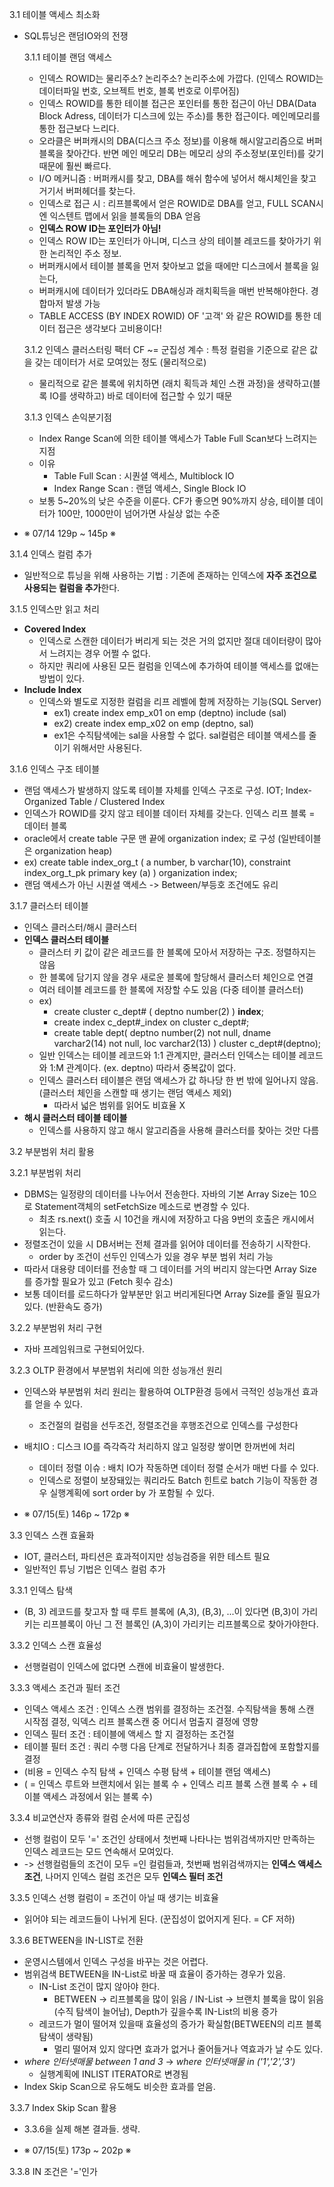 3.1 테이블 액세스 최소화
- SQL튜닝은 랜덤IO와의 전쟁

  3.1.1 테이블 랜덤 액세스
    - 인덱스 ROWID는 물리주소? 논리주소? 논리주소에 가깝다. (인덱스 ROWID는 데이터파일 번호, 오브젝트 번호, 블록 번호로 이루어짐)
    - 인덱스 ROWID를 통한 테이블 접근은 포인터를 통한 접근이 아닌 DBA(Data Block Adress, 데이터가 디스크에 있는 주소)를 통한 접근이다. 메인메모리를 통한 접근보다 느리다.
    - 오라클은 버퍼캐시의 DBA(디스크 주소 정보)를 이용해 해시알고리즘으로 버퍼 블록을 찾아간다. 반면 메인 메모리 DB는 메모리 상의 주소정보(포인터)를 갖기때문에 훨씬 빠르다.
    - I/O 메커니즘 : 버퍼캐시를 찾고, DBA를 해쉬 함수에 넣어서 해시체인을 찾고 거기서 버퍼헤더를 찾는다.
    - 인덱스로 접근 시 : 리프블록에서 얻은 ROWID로 DBA를 얻고, FULL SCAN시엔 익스텐트 맵에서 읽을 블록들의 DBA 얻음
    - <b>인덱스 ROW ID는 포인터가 아님!</b>
    - 인덱스 ROW ID는 포인터가 아니며, 디스크 상의 테이블 레코드를 찾아가기 위한 논리적인 주소 정보.
    - 버퍼캐시에서 테이블 블록을 먼저 찾아보고 없을 때에만 디스크에서 블록을 잃는다,
    - 버퍼캐시에 데이터가 있더라도 DBA해싱과 래치획득을 매번 반복해야한다. 경합마저 발생 가능
    - TABLE ACCESS (BY INDEX ROWID) OF '고객' 와 같은 ROWID를 통한 데이터 접근은 생각보다 고비용이다!
 
  3.1.2 인덱스 클러스터링 팩터 CF ~= 군집성 계수
  : 특정 컬럼을 기준으로 같은 값을 갖는 데이터가 서로 모여있는 정도 (물리적으로)
  - 물리적으로 같은 블록에 위치하면 (래치 획득과 체인 스캔 과정)을 생략하고(블록 IO를 생략하고) 바로 데이터에 접근할 수 있기 때문

  3.1.3 인덱스 손익분기점
  - Index Range Scan에 의한 테이블 액세스가 Table Full Scan보다 느려지는 지점
  - 이유
    - Table Full Scan : 시퀀셜 액세스, Multiblock IO
    - Index Range Scan : 랜덤 액세스, Single Block IO
  - 보통 5~20%의 낮은 수준을 이룬다. CF가 좋으면 90%까지 상승, 테이블 데이터가 100만, 1000만이 넘어가면 사실상 없는 수준

- ※ 07/14 129p ~ 145p ※

3.1.4 인덱스 컬럼 추가
- 일반적으로 튜닝을 위해 사용하는 기법 : 기존에 존재하는 인덱스에 <b>자주 조건으로 사용되는 컬럼을 추가</b>한다.

3.1.5 인덱스만 읽고 처리
- <b>Covered Index</b>
  - 인덱스로 스캔한 데이터가 버리게 되는 것은 거의 없지만 절대 데이터량이 많아서 느려지는 경우 어쩔 수 없다.
  - 하지만 쿼리에 사용된 모든 컬럼을 인덱스에 추가하여 테이블 액세스를 없애는 방법이 있다. 
- <b>Include Index</b>
  - 인덱스와 별도로 지정한 컬럼을 리프 레벨에 함께 저장하는 기능(SQL Server)
    - ex1) create index emp_x01 on emp (deptno) include (sal)
    - ex2) create index emp_x02 on emp (deptno, sal)
    - ex1은 수직탐색에는 sal을 사용할 수 없다. sal컬럼은 테이블 액세스를 줄이기 위해서만 사용된다.

3.1.6 인덱스 구조 테이블
- 랜덤 액세스가 발생하지 않도록 테이블 자체를 인덱스 구조로 구성. IOT; Index-Organized Table / Clustered Index
- 인덱스가 ROWID를 갖지 않고 테이블 데이터 자체를 갖는다. 인덱스 리프 블록 = 데이터 블록
- oracle에서 create table 구문 맨 끝에 organization index; 로 구성 (일반테이블은 organization heap)
- ex) create table index_org_t ( a number, b varchar(10), constraint index_org_t_pk primary key (a) ) organization index;
- 랜덤 액세스가 아닌 시퀀셜 액세스 -> Between/부등호 조건에도 유리

3.1.7 클러스터 테이블
- 인덱스 클러스터/해시 클러스터
- <b>인덱스 클러스터 테이블</b>
  - 클러스터 키 값이 같은 레코드를 한 블록에 모아서 저장하는 구조. 정렬하지는 않음
  - 한 블록에 담기지 않을 경우 새로운 블록에 할당해서 클러스터 체인으로 연결
  - 여러 테이블 레코드를 한 블록에 저장할 수도 있음 (다중 테이블 클러스터)
  - ex)
    - create cluster c_dept# ( deptno number(2) ) <b>index</b>;
    - create index c_dept#_index on cluster c_dept#;
    - create table dept( deptno number(2) not null, dname varchar2(14) not null, loc varchar2(13) ) cluster c_dept#(deptno);
  - 일반 인덱스는 테이블 레코드와 1:1 관계지만, 클러스터 인덱스는 테이블 레코드와 1:M 관계이다. (ex. deptno) 따라서 중복값이 없다.
  - 인덱스 클러스터 테이블은 랜덤 액세스가 값 하나당 한 번 밖에 일어나지 않음.(클러스터 체인을 스캔할 때 생기는 랜덤 액세스 제외)
    - 따라서 넓은 범위를 읽어도 비효율 X
- <b>해시 클러스터 테이블 테이블</b>
  - 인덱스를 사용하지 않고 해시 알고리즘을 사용해 클러스터를 찾아는 것만 다름

3.2 부분범위 처리 활용

3.2.1 부분범위 처리
- DBMS는 일정량의 데이터를 나누어서 전송한다. 자바의 기본 Array Size는 10으로 Statement객체의 setFetchSize 메소드로 변경할 수 있다.
  - 최초 rs.next() 호출 시 10건을 캐시에 저장하고 다음 9번의 호출은 캐시에서 읽는다.
- 정렬조건이 있을 시 DB서버는 전체 결과를 읽어야 데이터를 전송하기 시작한다.
  - order by 조건이 선두인 인덱스가 있을 경우 부분 범위 처리 가능
- 따라서 대용량 데이터를 전송할 때 그 데이터를 거의 버리지 않는다면 Array Size를 증가할 필요가 있고 (Fetch 횟수 감소)
- 보통 데이터를 로드하다가 앞부분만 읽고 버리게된다면 Array Size를 줄일 필요가 있다. (반환속도 증가)

3.2.2 부분범위 처리 구현
- 자바 프레임워크로 구현되어있다.

3.2.3 OLTP 환경에서 부분범위 처리에 의한 성능개선 원리
- 인덱스와 부분범위 처리 원리는 활용하여 OLTP환경 등에서 극적인 성능개선 효과를 얻을 수 있다.
  - 조건절의 컬럼을 선두조건, 정렬조건을 후행조건으로 인덱스를 구성한다
- 배치IO : 디스크 IO를 즉각즉각 처리하지 않고 일정량 쌓이면 한꺼번에 처리
  - 데이터 정렬 이슈 : 배치 IO가 작동하면 데이터 정렬 순서가 매번 다를 수 있다.
  - 인덱스로 정렬이 보장돼있는 쿼리라도 Batch 힌트로 batch 기능이 작동한 경우 실행계획에 sort order by 가 포함될 수 있다.

- ※ 07/15(토) 146p ~ 172p ※

3.3 인덱스 스캔 효율화
- IOT, 클러스터, 파티션은 효과적이지만 성능검증을 위한 테스트 필요
- 일반적인 튜닝 기법은 인덱스 컬럼 추가

3.3.1 인덱스 탐색
- (B, 3) 레코드를 찾고자 할 때 루트 블록에 (A,3), (B,3), ...이 있다면 (B,3)이 가리키는 리프블록이 아닌 그 전 블록인 (A,3)이 가리키는 리프블록으로 찾아가야한다.

3.3.2 인덱스 스캔 효율성
- 선행컬럼이 인덱스에 없다면 스캔에 비효율이 발생한다.

3.3.3 액세스 조건과 필터 조건
- 인덱스 액세스 조건 : 인덱스 스캔 범위를 결정하는 조건절. 수직탐색을 통해 스캔 시작점 결정, 익덱스 리프 블록스캔 중 어디서 멈출지 결정에 영향
- 인덱스 필터 조건 : 테이블에 액세스 할 지 결정하는 조건절
- 테이블 필터 조건 : 쿼리 수행 다음 단계로 전달하거나 최종 결과집합에 포함할지를 결정
- (비용 = 인덱스 수직 탐색 + 인덱스 수평 탐색 + 테이블 랜덤 액세스)
- (   = 인덱스 루트와 브랜치에서 읽는 블록 수 + 인덱스 리프 블록 스캔 블록 수 + 테이블 액세스 과정에서 읽는 블록 수)

3.3.4 비교연산자 종류와 컬럼 순서에 따른 군집성
- 선행 컬럼이 모두 '=' 조건인 상태에서 첫번째 나타나는 범위검색까지만 만족하는 인덱스 레코드는 모드 연속해서 모여있다.
- -> 선행컬럼들의 조건이 모두 =인 컬럼들과, 첫번째 범위검색까지는 <b>인덱스 액세스 조건</b>, 나머지 인덱스 컬럼 조건은 모두 <b>인덱스 필터 조건</b>

3.3.5 인덱스 선행 컬럼이 = 조건이 아닐 때 생기는 비효율
- 읽어야 되는 레코드들이 나뉘게 된다. (꾼집성이 없어지게 된다. = CF 저하)

3.3.6 BETWEEN을 IN-LIST로 전환
- 운영시스템에서 인덱스 구성을 바꾸는 것은 어렵다.
- 범위검색 BETWEEN을 IN-List로 바꿀 때 효율이 증가하는 경우가 있음.
  - IN-List 조건이 많지 않아야 한다.
    - BETWEEN -> 리프블록을 많이 읽음 / IN-List -> 브랜치 블록을 많이 읽음 (수직 탐색이 늘어남), Depth가 깊을수록 IN-List의 비용 증가
  - 레코드가 멀이 떨어져 있을때 효율성의 증가가 확실함(BETWEEN의 리프 블록 탐색이 생략됨)
    - 멀리 떨어져 있지 않다면 효과가 없거나 줄어들거나 역효과가 날 수도 있다.
- <i>where 인터넷매물 between 1 and 3</i> → <i>where 인터넷매물 in ('1','2','3')</i>
  - 실행계획에 INLIST ITERATOR로 변경됨
- Index Skip Scan으로 유도해도 비슷한 효과를 얻음.

3.3.7 Index Skip Scan 활용
- 3.3.6을 실제 해본 결과들. 생략.

- ※ 07/15(토) 173p ~ 202p ※

3.3.8 IN 조건은 '='인가






